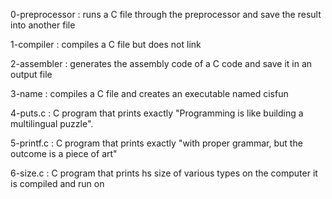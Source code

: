 0-preprocessor : runs a C file through the preprocessor and save the result into another file

1-compiler : compiles a C file but does not link

2-assembler : generates the assembly code of a C code and save it in an output file

3-name : compiles a C file and creates an executable named cisfun

4-puts.c : C program that prints exactly "Programming is like building a multilingual puzzle".

5-printf.c : C program that prints exactly "with proper grammar, but the outcome is a piece of art"

6-size.c : C program that prints hs size of various types on the computer it is compiled and run on


